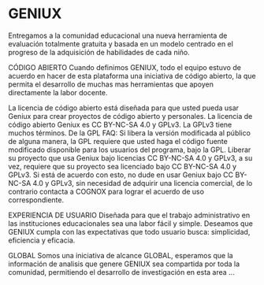 # GENIUX

Entregamos a la comunidad educacional una nueva herramienta de evaluación totalmente gratuita y basada en un modelo centrado en el progreso de la adquisición de habilidades de cada niño.


CÓDIGO ABIERTO
Cuando definimos GENIUX, todo el equipo estuvo de acuerdo en hacer de esta plataforma una iniciativa de código abierto, la que permita el desarrollo de muchas mas herramientas que apoyen directamente la labor docente.

La licencia de código abierto está diseñada para que usted pueda usar Geniux para crear proyectos de código abierto y personales. La licencia de código abierto Geniux es CC BY-NC-SA 4.0 y GPLv3. La GPLv3 tiene muchos términos. De la GPL FAQ: Si libera la versión modificada al público de alguna manera, la GPL requiere que usted haga el código fuente modificado disponible para los usuarios del programa, bajo la GPL.
Liberar su proyecto que usa Geniux bajo licencias CC BY-NC-SA 4.0 y GPLv3, a su vez, requiere que su proyecto sea licenciado bajo CC BY-NC-SA 4.0 y GPLv3. Si está de acuerdo con esto, no dude en usar Geniux bajo CC BY-NC-SA 4.0 y GPLv3, sin necesidad de adquirir una licencia comercial, de lo contrario contacta a COGNOX para lograr el acuerdo de uso correspondiente.


EXPERIENCIA DE USUARIO
Diseñada para que el trabajo administrativo en las instituciones educacionales sea una labor fácil y simple.
Deseamos que GENIUX cumpla con las expectativas que todo usuario busca: simplicidad, eficiencia y eficacia.

GLOBAL
Somos una iniciativa de alcance GLOBAL, esperamos que la información de analisis que genere GENIUX sea
compartida por toda la comunidad, permitiendo el desarrollo de investigación en esta area ...
